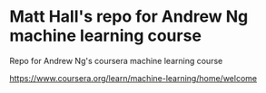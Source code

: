 # Matt Hall's repo for Andrew Ng machine learning course

Repo for Andrew Ng's coursera machine learning course

https://www.coursera.org/learn/machine-learning/home/welcome 
